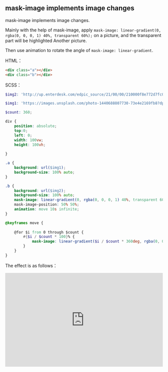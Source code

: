 ## mask-image implements image changes

mask-image implements image changes.

Mainly with the help of mask-image, apply `mask-image: linear-gradient(0, rgba(0, 0, 0, 1) 40%, transparent 60%);` on a picture, and the transparent part will be highlighted Another picture.

Then use animation to rotate the angle of `mask-image: linear-gradient`.

HTML：

```html
<div class="a"></div>
<div class="b"></div>
```

SCSS：
```scss
$img2: 'http://up.enterdesk.com/edpic_source/21/00/00/210000f8e772d7fc0758e67ae4b48807.jpg';

$img1: 'https://images.unsplash.com/photo-1440688807730-73e4e2169fb8?dpr=1&auto=format&fit=crop&w=1500&h=1001&q=80&cs=tinysrgb&crop=';

$count: 360;

div {
    position: absolute;
    top:0;
    left: 0;
    width: 100vw;
    height: 100vh;
    
}

.a {
    background: url($img1);
    background-size: 100% auto;
}

.b {
    background: url($img2);
    background-size: 100% auto;
    mask-image: linear-gradient(0, rgba(0, 0, 0, 1) 40%, transparent 60%);
    mask-image-position: 50% 50%;
    animation: move 10s infinite;
}

@keyframes move {
    
    @for $i from 0 through $count {
        #{$i / $count * 100}% {
            mask-image: linear-gradient($i / $count * 360deg, rgba(0, 0, 0, 1) 40%, transparent 60%);
        }        
    }
}
```

The effect is as follows：

<iframe height="300" style="width: 100%;" scrolling="no" title="bg-mask-image" src="https://codepen.io/dvha/embed/NWeBMQq?default-tab=html%2Cresult" frameborder="no" loading="lazy" allowtransparency="true" allowfullscreen="true">
  See the Pen <a href="https://codepen.io/dvha/pen/NWeBMQq">
  bg-mask-image</a> by HaDV (<a href="https://codepen.io/dvha">@dvha</a>)
  on <a href="https://codepen.io">CodePen</a>.
</iframe>